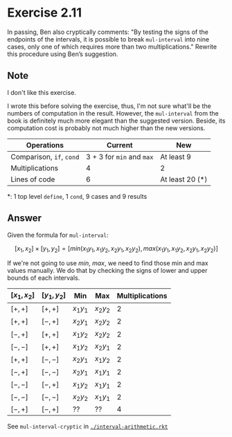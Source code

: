 # Exercise 2.11

In passing, Ben also cryptically comments: "By testing the signs of the
endpoints of the intervals, it is possible to break `mul-interval` into nine
cases, only one of which requires more than two multiplications." Rewrite this
procedure using Ben’s suggestion.

## Note

I don't like this exercise.

I wrote this before solving the exercise, thus, I'm not sure what'll be the
numbers of computation in the result. However, the `mul-interval` from the book
is definitely much more elegant than the suggested version. Beside, its
computation cost is probably not much higher than the new versions.

| Operations               | Current                   | New              |
| ------------------------ | ------------------------- | ---------------- |
| Comparison, `if`, `cond` | 3 + 3 for `min` and `max` | At least 9       |
| Multiplications          | 4                         | 2                |
| Lines of code            | 6                         | At least 20 (\*) |

\*: 1 top level `define`, 1 `cond`, 9 cases and 9 results

## Answer

Given the formula for `mul-interval`:

$$
[x_1,x_2]\times[y_1,y_2] = [min(x_1 y_1, x_1 y_2, x_2 y_1, x_2 y_2), max(x_1 y_1, x_1 y_2, x_2 y_1, x_2 y_2)]
$$

If we're not going to use $min$, $max$, we need to find those min and max values
manually. We do that by checking the signs of lower and upper bounds of each
intervals.

| $[x_1, x_2]$ | $[y_1, y_2]$ | Min       | Max       | Multiplications |
| ------------ | ------------ | --------- | --------- | --------------- |
| $[+, +]$     | $[+, +]$     | $x_1 y_1$ | $x_2 y_2$ | 2               |
| $[+, +]$     | $[-, +]$     | $x_2 y_1$ | $x_2 y_2$ | 2               |
| $[-, +]$     | $[+, +]$     | $x_1 y_2$ | $x_2 y_2$ | 2               |
| $[-, -]$     | $[+, +]$     | $x_1 y_2$ | $x_2 y_1$ | 2               |
| $[+, +]$     | $[-, -]$     | $x_2 y_1$ | $x_1 y_2$ | 2               |
| $[-, +]$     | $[-, -]$     | $x_2 y_1$ | $x_1 y_1$ | 2               |
| $[-, -]$     | $[-, +]$     | $x_1 y_2$ | $x_1 y_1$ | 2               |
| $[-, -]$     | $[-, -]$     | $x_2 y_2$ | $x_1 y_1$ | 2               |
| $[-, +]$     | $[-, +]$     | $??$      | $??$      | 4               |

See `mul-interval-cryptic` in
[`./interval-arithmetic.rkt`](./interval-arithmetic.rkt)
